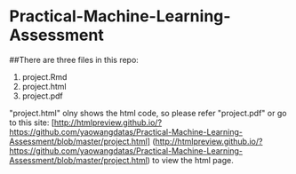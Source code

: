 Practical-Machine-Learning-Assessment
=====================================
##There are three files in this repo:   
1. project.Rmd 
2. project.html
3. project.pdf   

"project.html" olny shows the html code, so please refer "project.pdf" or go to this site:
[http://htmlpreview.github.io/?https://github.com/yaowangdatas/Practical-Machine-Learning-Assessment/blob/master/project.html]
(http://htmlpreview.github.io/?https://github.com/yaowangdatas/Practical-Machine-Learning-Assessment/blob/master/project.html)
 to view the html page.